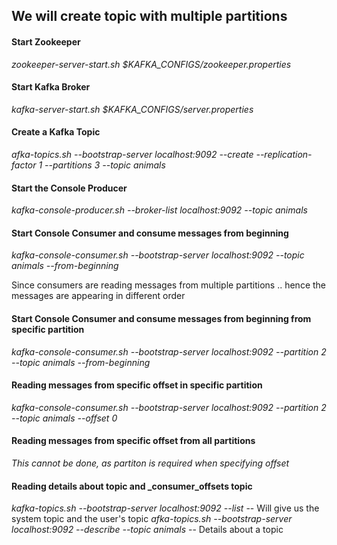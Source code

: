 ## We will create topic with multiple partitions

#### Start Zookeeper
<i>zookeeper-server-start.sh $KAFKA_CONFIGS/zookeeper.properties</i>

#### Start Kafka Broker
<i>kafka-server-start.sh $KAFKA_CONFIGS/server.properties</i>

#### Create a Kafka Topic
<i>afka-topics.sh --bootstrap-server localhost:9092 --create --replication-factor 1 --partitions 3 --topic animals</i>

#### Start the Console Producer
<i>kafka-console-producer.sh --broker-list localhost:9092 --topic animals</i>

#### Start Console Consumer and consume messages from beginning
<i>kafka-console-consumer.sh --bootstrap-server localhost:9092 --topic animals --from-beginning</i>

Since consumers are reading messages from multiple partitions .. hence the messages are appearing in different order

#### Start Console Consumer and consume messages from beginning from specific partition
<i>kafka-console-consumer.sh --bootstrap-server localhost:9092 --partition 2 --topic animals --from-beginning</i>

#### Reading messages from specific offset in specific partition
<i>kafka-console-consumer.sh --bootstrap-server localhost:9092 --partition 2 --topic animals --offset 0</i>

#### Reading messages from specific offset from all partitions
<i>This cannot be done, as partiton is required when specifying offset</i>

#### Reading details about topic and _consumer_offsets topic
<i>kafka-topics.sh --bootstrap-server localhost:9092 --list</i>  -- Will give us the system topic and the user's topic
<i>afka-topics.sh --bootstrap-server localhost:9092 --describe --topic animals</i> -- Details about a topic